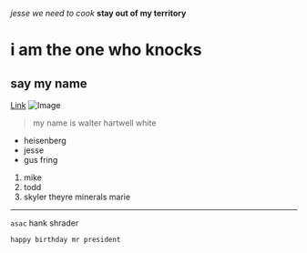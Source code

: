 *jesse we need to cook*
**stay out of my territory**
# i am the one who knocks
## say my name
[Link](https://www.youtube.com/watch?v=Xs6_vecSv2Y&ab_channel=NickyKelly)
![Image](https://upload.wikimedia.org/wikipedia/en/0/03/Walter_White_S5B.png)
> my name is walter hartwell white
* heisenberg
* jesse
* gus fring
1. mike
2. todd
3. skyler
theyre minerals marie
---
`asac` hank shrader
```
happy birthday mr president
```
